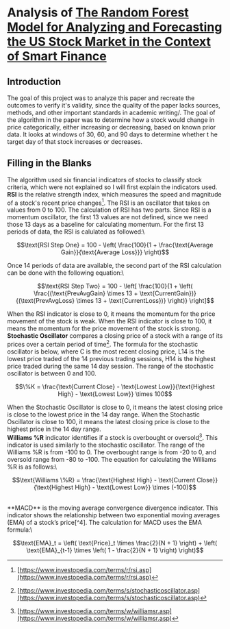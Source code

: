 # Analysis of [The Random Forest Model for Analyzing and Forecasting the US Stock Market in the Context of Smart Finance](https://arxiv.org/pdf/2402.17194)
## Introduction
The goal of this project was to analyze this paper and recreate the outcomes to verify it's validity, since the quality of the paper lacks sources, methods, and other important standards in academic writing/.
The goal of the algorithm in the paper was to determine how a stock would change in price categorically, either increasing or decreasing, based on known prior data. It looks at windows of 30, 60, and 90 days to determine whether t he target day of that stock increases or decreases\. 
## Filling in the Blanks
The algorithm used six financial indicators of stocks to classify stock criteria, which were not explained so I will first explain the indicators used\.
**RSI** is the relative strength index, which measures the speed and magnitude of a stock's recent price changes[^1]. The RSI is an oscillator that takes on values from 0 to 100. The calculation of RSI has two parts. Since RSI is a momentum oscillator, the first 13 values are not defined, since we need those 13 days as a baseline for calculating momentum. For the first 13 periods of data, the RSI is calulated as followed:\
```math
\text{RSI Step One} = 100 - \left( \frac{100}{1 + \frac{\text{Average Gain}}{\text{Average Loss}}} \right)
```
Once 14 periods of data are available, the second part of the RSI calculation can be done with the following equation:\
```math
\text{RSI Step Two} = 100 - \left[ \frac{100}{1 + \left( \frac{(\text{PrevAvgGain} \times 13 + \text{CurrentGain})}{(\text{PrevAvgLoss} \times 13 + \text{CurrentLoss})} \right)} \right]
```
When the RSI indicator is close to 0, it means the momentum for the price movement of the stock is weak. When the RSI indicator is close to 100, it means the momentum for the price movement of the stock is strong\.
<br>
**Stochastic Oscillator** compares a closing price of a stock with a range of its prices over a certain period of time[^2]. The formula for the stochastic oscillator is below, where C is the most recent closing price, L14 is the lowest price traded of the 14 previous trading sessions, H14 is the highest price traded during the same 14 day session. The range of the stochastic oscillator is between 0 and 100\.
```math
\%K = \frac{\text{Current Close} - \text{Lowest Low}}{\text{Highest High} - \text{Lowest Low}} \times 100
```
When the Stochastic Oscillator is close to 0, it means the latest closing price is close to the lowest price in the 14 day range. When the Stochastic Oscillator is close to 100, it means the latest closing price is close to the highest price in the 14 day range\.
<br>
**Williams %R** indicator identifies if a stock is overbought or oversold[^3]. This indicator is used similarly to the stochastic oscillator. The range of the Williams %R is from -100 to 0. The overbought range is from -20 to 0, and oversold range from -80 to -100.
The equation for calculating the Williams %R is as follows:\
```math
\text{Williams \%R} = \frac{\text{Highest High} - \text{Current Close}}{\text{Highest High} - \text{Lowest Low}} \times (-100)
```
<br>
**MACD** is the moving average convergence divergence indicator. This indicator shows the relationship between two exponential moving averages (EMA) of a stock’s price[^4]. The calculation for MACD uses the EMA formula:\

```math
\text{EMA}_t = \left( \text{Price}_t \times \frac{2}{N + 1} \right) + \left( \text{EMA}_{t-1} \times \left( 1 - \frac{2}{N + 1} \right) \right)
```

[^1]:  [https://www.investopedia.com/terms/r/rsi.asp](https://www.investopedia.com/terms/r/rsi.asp)
[^2]:  [https://www.investopedia.com/terms/s/stochasticoscillator.asp](https://www.investopedia.com/terms/s/stochasticoscillator.asp)
[^3]:  [https://www.investopedia.com/terms/w/williamsr.asp](https://www.investopedia.com/terms/w/williamsr.asp)
[^4]:  [https://www.investopedia.com/terms/m/macd.asp](https://www.investopedia.com/terms/m/macd.asp)
